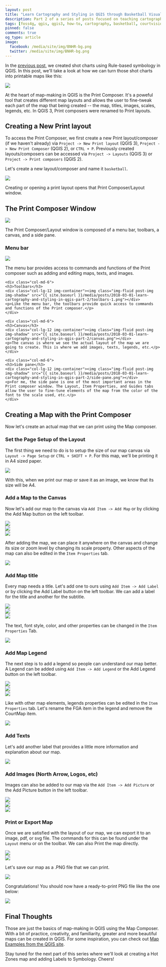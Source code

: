 ```yaml
---
layout: post
title: "Learn Cartography and Styling in QGIS through Basketball Visualization (Part 2): The Print Composer/Layout"
description: Part 2 of a series of posts focused on teaching cartography and styling in QGIS by creating visualizations for basketball. In this post, we'll dive into the heart of map-making in QGIS -- the QGIS Print Composer.
tags: [foss4g, qgis, qgis3, how-to, cartography, basketball, courtvisionph]
pinned: false
comments: true
og_type: article
image:
  facebook: /media/site/img/BNHR-bg.png
  twitter: /media/site/img/BNHR-bg.png
---
```


In the [previous post](https://benhur07b.github.io/2018/01/03/learn-cartography-and-styling-in-qgis-part-1.html), we created shot charts using Rule-based symbology in QGIS. In this post, we'll take a look at how we can turn those shot charts into printable maps like this:

<div class="col-md-12 img-container"><img class="img-fluid post-img img-shadow" src="{{ site.baseurl }}/media/posts/2018-01-03-learn-cartography-and-styling-in-qgis-part-1/shotchart.png"></div>

At the heart of map-making in QGIS is the Print Composer. It's a poweful tool that creates different map layouts and allows the user to fine-tweak each part of the map that being created -- the map, titles, images, scales, legends, etc. In QGIS 3, Print composers were renamed to Print layouts.

## Creating a New Print layout
To access the Print Composer, we first create a new Print layout/composer (if we haven't already) via ```Project -> New Print layout``` (QGIS 3), ```Project -> New Print Composer``` (QGIS 2), or ```CTRL + P```. Previously created layouts/composers can be accessed via ```Project -> Layouts``` (QGIS 3) or ```Project -> Print composers``` (QGIS 2).

Let's create a new layout/composer and name it ```basketball```.

<div class="col-md-12 img-container"><img class="img-fluid post-img img-shadow" src="{{ site.baseurl }}/media/posts/2018-03-01-learn-cartography-and-styling-in-qgis-part-2/new-print-composer.gif"></div>

Creating or opening a print layout opens that Print Composer/Layout window.

## The Print Composer Window
<div class="col-md-12 img-container"><img class="img-fluid post-img img-shadow" src="{{ site.baseurl }}/media/posts/2018-03-01-learn-cartography-and-styling-in-qgis-part-2/print-composer-window.png"></div>

The Print Composer/Layout window is composed of a menu bar, toolbars, a canvas, and a side pane.

<div class="row">
    <div class="col-md-6">
    <h3>Menu bar</h3>
    <div class="col-md-12 img-container"><img class="img-fluid post-img img-shadow" src="{{ site.baseurl }}/media/posts/2018-03-01-learn-cartography-and-styling-in-qgis-part-2/menu-bar.png"></div>
    <p>The menu bar provides access to commands and functions of the Print composer such as adding and editing maps, texts, and images.</p>
    </div>

    <div class="col-md-6">
    <h3>Toolbars</h3>
    <div class="col-lg-12 img-container"><img class="img-fluid post-img img-shadow" src="{{ site.baseurl }}/media/posts/2018-03-01-learn-cartography-and-styling-in-qgis-part-2/toolbars-1.png"></div>
    <p>Like the menu bar, the toolbars provide quick access to commands and functions of the Print composer.</p>
    </div>

    <div class="col-md-6">
    <h3>Canvas</h3>
    <div class="col-lg-12 img-container"><img class="img-fluid post-img img-shadow" src="{{ site.baseurl }}/media/posts/2018-03-01-learn-cartography-and-styling-in-qgis-part-2/canvas.png"></div>
    <p>The canvas is where we see the actual layout of the map we are going to create. This is where we add images, texts, legends, etc.</p>
    </div>

    <div class="col-md-6">
    <h3>Side pane</h3>
    <div class="col-lg-12 img-container"><img class="img-fluid post-img img-shadow" src="{{ site.baseurl }}/media/posts/2018-03-01-learn-cartography-and-styling-in-qgis-part-2/side-pane.png"></div>
    <p>For me, the side pane is one of the most important areas in the Print composer window. The Layout, Item Properties, and Guides tabs allow the user to fine-tune elements of the map from the color of the font to the scale used, etc.</p>
    </div>
</div>

## Creating a Map with the Print Composer
Now let's create an actual map that we can print using the Map composer.

### Set the Page Setup of the Layout
The first thing we need to do is to setup the size of our map canvas via ```Layout -> Page Setup``` or ```CTRL + SHIFT + P```. For this map, we'll be printing it in A4 sized paper.

<div class="col-md-12 img-container"><img class="img-fluid post-img img-shadow" src="{{ site.baseurl }}/media/posts/2018-03-01-learn-cartography-and-styling-in-qgis-part-2/page-setup.gif"></div>

With this, when we print our map or save it as an image, we know that its size will be A4.

### Add a Map to the Canvas
Now let's add our map to the canvas via  ```Add Item -> Add Map``` or by clicking the Add Map button on the left toolbar.

<div class="row">
<div class="col-md-6 img-container"><img class="img-fluid post-img img-shadow" src="{{ site.baseurl }}/media/posts/2018-03-01-learn-cartography-and-styling-in-qgis-part-2/add-map-1.png"></div>

<div class="col-md-6 img-container"><img class="img-fluid post-img img-shadow" src="{{ site.baseurl }}/media/posts/2018-03-01-learn-cartography-and-styling-in-qgis-part-2/add-map-2.png"></div>

<div class="col-lg-12 img-container"><img class="img-fluid post-img img-shadow" src="{{ site.baseurl }}/media/posts/2018-03-01-learn-cartography-and-styling-in-qgis-part-2/add-map.gif"></div>
</div>

After adding the map, we can place it anywhere on the canvas and change its size or zoom level by changing its scale property. Other aspects of the map can also be edited in the ```Item Properties``` tab.

<div class="col-md-12 img-container"><img class="img-fluid post-img img-shadow" src="{{ site.baseurl }}/media/posts/2018-03-01-learn-cartography-and-styling-in-qgis-part-2/edit-map.gif"></div>

### Add Map title
Every map needs a title. Let's add one to ours using ```Add Item -> Add Label``` or by clicking the Add Label button on the left toolbar. We can add a label for the title and another for the subtitle.

<div class="row">
<div class="col-md-6 img-container"><img class="img-fluid post-img img-shadow" src="{{ site.baseurl }}/media/posts/2018-03-01-learn-cartography-and-styling-in-qgis-part-2/add-label-1.png"></div>

<div class="col-md-6 img-container"><img class="img-fluid post-img img-shadow" src="{{ site.baseurl }}/media/posts/2018-03-01-learn-cartography-and-styling-in-qgis-part-2/add-label-2.png"></div>

<div class="col-lg-12 img-container"><img class="img-fluid post-img img-shadow" src="{{ site.baseurl }}/media/posts/2018-03-01-learn-cartography-and-styling-in-qgis-part-2/add-titles.gif"></div>
</div>

The text, font style, color, and other properties can be changed in the ```Item Properties``` Tab.

<div class="col-md-12 img-container"><img class="img-fluid post-img img-shadow" src="{{ site.baseurl }}/media/posts/2018-03-01-learn-cartography-and-styling-in-qgis-part-2/edit-titles.gif"></div>

### Add Map Legend
The next step is to add a legend so people can understand our map better. A Legend can be added using ```Add Item -> Add Legend``` or the Add Legend button on the left toolbar.

<div class="row">
<div class="col-md-6 img-container"><img class="img-fluid post-img img-shadow" src="{{ site.baseurl }}/media/posts/2018-03-01-learn-cartography-and-styling-in-qgis-part-2/add-legend-1.png"></div>

<div class="col-md-6 img-container"><img class="img-fluid post-img img-shadow" src="{{ site.baseurl }}/media/posts/2018-03-01-learn-cartography-and-styling-in-qgis-part-2/add-legend-2.png"></div>

<div class="col-lg-12 img-container"><img class="img-fluid post-img img-shadow" src="{{ site.baseurl }}/media/posts/2018-03-01-learn-cartography-and-styling-in-qgis-part-2/add-legend.gif"></div>
</div>

Like with other map elements, legends properties can be edited in the ```Item Properties``` tab. Let's rename the FGA item in the legend and remove the CourtMap item.

<div class="col-md-12 img-container"><img class="img-fluid post-img img-shadow" src="{{ site.baseurl }}/media/posts/2018-03-01-learn-cartography-and-styling-in-qgis-part-2/edit-legend.gif"></div>

### Add Texts
Let's add another label that provides a little more information and explanation about our map.

<div class="col-md-12 img-container"><img class="img-fluid post-img img-shadow" src="{{ site.baseurl }}/media/posts/2018-03-01-learn-cartography-and-styling-in-qgis-part-2/add-text.gif"></div>

### Add Images (North Arrow, Logos, etc)
Images can also be added to our map via the ```Add Item -> Add Picture``` or the Add Picture button in the left toolbar.

<div class="row">
<div class="col-md-6 img-container"><img class="img-fluid post-img img-shadow" src="{{ site.baseurl }}/media/posts/2018-03-01-learn-cartography-and-styling-in-qgis-part-2/add-picture-1.png"></div>

<div class="col-md-6 img-container"><img class="img-fluid post-img img-shadow" src="{{ site.baseurl }}/media/posts/2018-03-01-learn-cartography-and-styling-in-qgis-part-2/add-picture-2.png"></div>

<div class="col-lg-12 img-container"><img class="img-fluid post-img img-shadow" src="{{ site.baseurl }}/media/posts/2018-03-01-learn-cartography-and-styling-in-qgis-part-2/add-picture.gif"></div>
</div>

### Print or Export Map
Once we are satisfied with the layout of our map, we can export it to an image, pdf, or svg file. The commands for this can be found under the ```Layout``` menu or on the toolbar. We can also Print the map directly.

<div class="row">
<div class="col-md-6">
<div class="img-container">
<img class="img-fluid post-img img-shadow" src="{{ site.baseurl }}/media/posts/2018-03-01-learn-cartography-and-styling-in-qgis-part-2/export-map-1.png">
</div>
</div>

<div class="col-md-6">
<div class="img-container">
<img class="img-fluid post-img img-shadow" src="{{ site.baseurl }}/media/posts/2018-03-01-learn-cartography-and-styling-in-qgis-part-2/export-map-2.png">
</div>
</div>

<p>Let's save our map as a .PNG file that we can print.</p>

<div class="col-md-12 img-container"><img class="img-fluid post-img img-shadow" src="{{ site.baseurl }}/media/posts/2018-03-01-learn-cartography-and-styling-in-qgis-part-2/export-map.gif"></div>
</div>

Congratulations! You should now have a ready-to-print PNG file like the one below:
<div class="col-md-12 img-container"><img class="img-fluid post-img img-shadow" src="{{ site.baseurl }}/media/posts/2018-03-01-learn-cartography-and-styling-in-qgis-part-2/shot-chart-up.png"></div>

## Final Thoughts
Those are just the basics of map-making in QGIS using the Map Composer. With a bit of practice, creativity, and familiarity, greater and more beautiful maps can be created in QGIS. For some inspiration, you can check out [Map Examples from the QGIS site](https://www.qgis.org/en/site/about/screenshots.html).

Stay tuned for the next part of this series where we'll look at creating a Hot Zones map and adding Labels to Symbology. Cheers!
